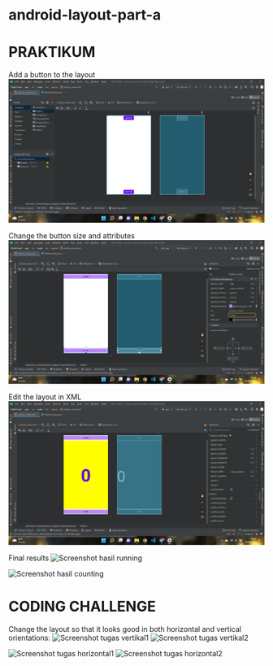 # android-layout-part-a
# PRAKTIKUM
Add a button to the layout
![Screenshot Tambah button](images/image1.png)

Change the button size and attributes
![Screenshot ubah ukuran](images/image2.png)

Edit the layout in XML
![Screenshot edit layout](images/image3.png)

Final results
![Screenshot hasil running](images/image4.png)

![Screenshot hasil counting](images/image5.png)

# CODING CHALLENGE
Change the layout so that it looks good in both horizontal and vertical orientations:
![Screenshot tugas vertikal1](images/image6.png)
![Screenshot tugas vertikal2](images/image7.png)

![Screenshot tugas horizontal1](images/image8.png)
![Screenshot tugas horizontal2](images/image9.png)
